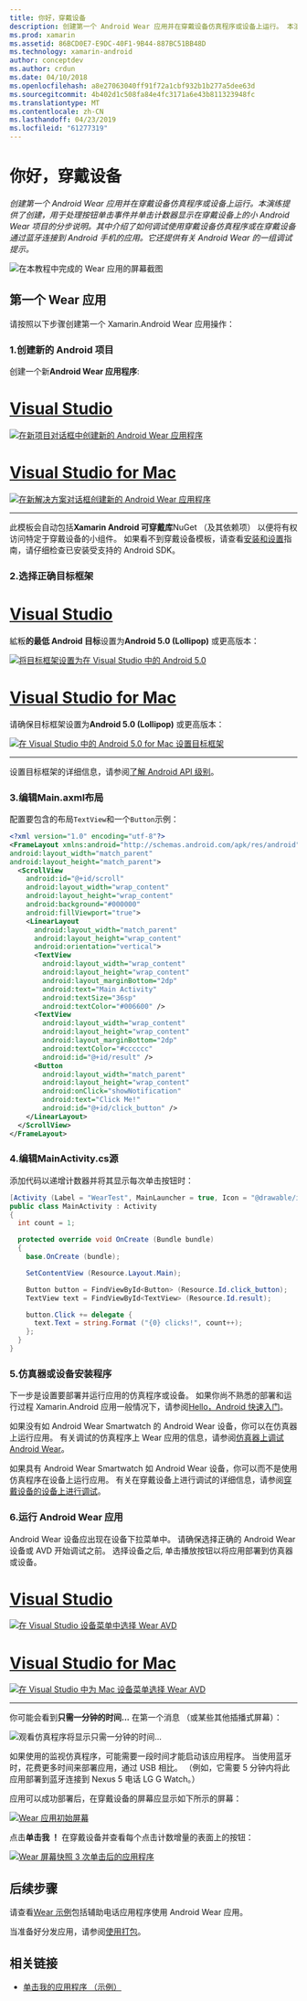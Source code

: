 ```yaml
---
title: 你好，穿戴设备
description: 创建第一个 Android Wear 应用并在穿戴设备仿真程序或设备上运行。 本演练提供了创建，用于处理按钮单击事件并单击计数器显示在穿戴设备上的小 Android Wear 项目的分步说明。 其中介绍了如何调试使用穿戴设备仿真程序或在穿戴设备通过蓝牙连接到 Android 手机的应用。 它还提供有关 Android Wear 的一组调试提示。
ms.prod: xamarin
ms.assetid: 86BCD0E7-E9DC-40F1-9B44-887BC51BB48D
ms.technology: xamarin-android
author: conceptdev
ms.author: crdun
ms.date: 04/10/2018
ms.openlocfilehash: a8e27063040ff91f72a1cbf932b1b277a5dee63d
ms.sourcegitcommit: 4b402d1c508fa84e4fc3171a6e43b811323948fc
ms.translationtype: MT
ms.contentlocale: zh-CN
ms.lasthandoff: 04/23/2019
ms.locfileid: "61277319"
---
```

# <a name="hello-wear"></a>你好，穿戴设备

_创建第一个 Android Wear 应用并在穿戴设备仿真程序或设备上运行。本演练提供了创建，用于处理按钮单击事件并单击计数器显示在穿戴设备上的小 Android Wear 项目的分步说明。其中介绍了如何调试使用穿戴设备仿真程序或在穿戴设备通过蓝牙连接到 Android 手机的应用。它还提供有关 Android Wear 的一组调试提示。_

![在本教程中完成的 Wear 应用的屏幕截图](hello-wear-images/example.png)

## <a name="your-first-wear-app"></a>第一个 Wear 应用

请按照以下步骤创建第一个 Xamarin.Android Wear 应用操作：

### <a name="1-create-a-new-android-project"></a>1.创建新的 Android 项目

创建一个新**Android Wear 应用程序**:

# <a name="visual-studiotabwindows"></a>[Visual Studio](#tab/windows)

[![在新项目对话框中创建新的 Android Wear 应用程序](hello-wear-images/vs/new-solution-sml.w157.png)](hello-wear-images/vs/new-solution.w157.png#lightbox)

# <a name="visual-studio-for-mactabmacos"></a>[Visual Studio for Mac](#tab/macos)

[![在新解决方案对话框创建新的 Android Wear 应用程序](hello-wear-images/xs/new-solution-sml.png)](hello-wear-images/xs/new-solution.png#lightbox)

-----


此模板会自动包括**Xamarin Android 可穿戴库**NuGet （及其依赖项） 以便将有权访问特定于穿戴设备的小组件。 如果看不到穿戴设备模板，请查看[安装和设置](~/android/wear/get-started/installation.md)指南，请仔细检查已安装受支持的 Android SDK。 

### <a name="2-choose-the-correct-target-framework"></a>2.选择正确**目标框架**

# <a name="visual-studiotabwindows"></a>[Visual Studio](#tab/windows)

絋粄**的最低 Android 目标**设置为**Android 5.0 (Lollipop)** 或更高版本： 

[![将目标框架设置为在 Visual Studio 中的 Android 5.0](hello-wear-images/vs/target-framework-sml.png)](hello-wear-images/vs/target-framework.png#lightbox)

# <a name="visual-studio-for-mactabmacos"></a>[Visual Studio for Mac](#tab/macos)

请确保目标框架设置为**Android 5.0 (Lollipop)** 或更高版本：

[![在 Visual Studio 中的 Android 5.0 for Mac 设置目标框架](hello-wear-images/xs/target-framework-sml.png)](hello-wear-images/xs/target-framework.png#lightbox)

-----

设置目标框架的详细信息，请参阅[了解 Android API 级别](~/android/app-fundamentals/android-api-levels.md)。


### <a name="3-edit-the-mainaxml-layout"></a>3.编辑**Main.axml**布局

配置要包含的布局`TextView`和一个`Button`示例： 

```xml
<?xml version="1.0" encoding="utf-8"?>
<FrameLayout xmlns:android="http://schemas.android.com/apk/res/android"
android:layout_width="match_parent"
android:layout_height="match_parent">
  <ScrollView
    android:id="@+id/scroll"
    android:layout_width="wrap_content"
    android:layout_height="wrap_content"
    android:background="#000000"
    android:fillViewport="true">
    <LinearLayout
      android:layout_width="match_parent"
      android:layout_height="wrap_content"
      android:orientation="vertical">
      <TextView
        android:layout_width="wrap_content"
        android:layout_height="wrap_content"
        android:layout_marginBottom="2dp"
        android:text="Main Activity"
        android:textSize="36sp"
        android:textColor="#006600" />
      <TextView
        android:layout_width="wrap_content"
        android:layout_height="wrap_content"
        android:layout_marginBottom="2dp"
        android:textColor="#cccccc"
        android:id="@+id/result" />
      <Button
        android:layout_width="match_parent"
        android:layout_height="wrap_content"
        android:onClick="showNotification"
        android:text="Click Me!"
        android:id="@+id/click_button" />
    </LinearLayout>
  </ScrollView>
</FrameLayout>
```

### <a name="4-edit-the-mainactivitycs-source"></a>4.编辑**MainActivity.cs**源

添加代码以递增计数器并将其显示每次单击按钮时： 

```csharp
[Activity (Label = "WearTest", MainLauncher = true, Icon = "@drawable/icon")]
public class MainActivity : Activity
{
  int count = 1;

  protected override void OnCreate (Bundle bundle)
  {
    base.OnCreate (bundle);

    SetContentView (Resource.Layout.Main);

    Button button = FindViewById<Button> (Resource.Id.click_button);
    TextView text = FindViewById<TextView> (Resource.Id.result);

    button.Click += delegate {
      text.Text = string.Format ("{0} clicks!", count++);
    };
  }
}
```

### <a name="5-setup-an-emulator-or-device"></a>5.仿真器或设备安装程序

下一步是设置要部署并运行应用的仿真程序或设备。 如果你尚不熟悉的部署和运行过程 Xamarin.Android 应用一般情况下，请参阅[Hello，Android 快速入门](~/android/get-started/hello-android/hello-android-quickstart.md)。

如果没有如 Android Wear Smartwatch 的 Android Wear 设备，你可以在仿真器上运行应用。 有关调试的仿真程序上 Wear 应用的信息，请参阅[仿真器上调试 Android Wear](~/android/wear/deploy-test/debug-on-emulator.md)。

如果具有 Android Wear Smartwatch 如 Android Wear 设备，你可以而不是使用仿真程序在设备上运行应用。 有关在穿戴设备上进行调试的详细信息，请参阅[穿戴设备的设备上进行调试](~/android/wear/deploy-test/debug-on-device.md)。


### <a name="6-run-the-android-wear-app"></a>6.运行 Android Wear 应用

Android Wear 设备应出现在设备下拉菜单中。 请确保选择正确的 Android Wear 设备或 AVD 开始调试之前。 选择设备之后, 单击播放按钮以将应用部署到仿真器或设备。

# <a name="visual-studiotabwindows"></a>[Visual Studio](#tab/windows)

[![在 Visual Studio 设备菜单中选择 Wear AVD](hello-wear-images/vs/choose-wear-sim.png)](hello-wear-images/vs/choose-wear-sim.png#lightbox)

# <a name="visual-studio-for-mactabmacos"></a>[Visual Studio for Mac](#tab/macos)

[![在 Visual Studio 中为 Mac 设备菜单选择 Wear AVD](hello-wear-images/xs/choose-wear-sim.png)](hello-wear-images/xs/choose-wear-sim.png#lightbox)

-----

你可能会看到**只需一分钟的时间...** 在第一个消息 （或某些其他插播式屏幕）： 

![观看仿真程序将显示只需一分钟的时间...](hello-wear-images/please-wait.png)

如果使用的监视仿真程序，可能需要一段时间才能启动该应用程序。 当使用蓝牙时，花费更多时间来部署应用，通过 USB 相比。 （例如，它需要 5 分钟内将此应用部署到蓝牙连接到 Nexus 5 电话 LG G Watch。）

应用可以成功部署后，在穿戴设备的屏幕应显示如下所示的屏幕：

[![Wear 应用初始屏幕](hello-wear-images/mainactivity-screen.png)](hello-wear-images/mainactivity-screen.png#lightbox)

点击**单击我 ！** 在穿戴设备并查看每个点击计数增量的表面上的按钮：

[![Wear 屏幕快照 3 次单击后的应用程序](hello-wear-images/mainactivity-counts.png)](hello-wear-images/mainactivity-counts.png#lightbox)


## <a name="next-steps"></a>后续步骤

请查看[Wear 示例](https://developer.xamarin.com/samples/android/Android%20Wear/)包括辅助电话应用程序使用 Android Wear 应用。

当准备好分发应用，请参阅[使用打包](~/android/wear/deploy-test/packaging.md)。


## <a name="related-links"></a>相关链接

- [单击我的应用程序 （示例）](https://developer.xamarin.com/samples/monodroid/wear/WearTest/)
